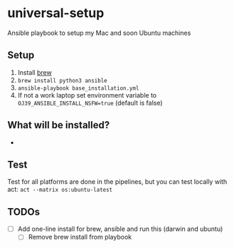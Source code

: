 # universal-setup

Ansible playbook to setup my Mac and soon Ubuntu machines

## Setup

1. Install [brew](https://brew.sh/)
2. `brew install python3 ansible`
3. `ansible-playbook base_installation.yml`
4. If not a work laptop set environment variable to `OJ39_ANSIBLE_INSTALL_NSFW=true` (default is false)

## What will be installed?

-

## Test

Test for all platforms are done in the pipelines, but you can test locally with act:
`act --matrix os:ubuntu-latest`

## TODOs

- [ ] Add one-line install for brew, ansible and run this (darwin and ubuntu)
  - [ ] Remove brew install from playbook
